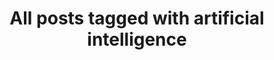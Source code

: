 ---
layout: tag
title: "All posts tagged with artificial intelligence"
permalink: /weblog/tags/artificial-intelligence/
taxonomy: artificial intelligence
---